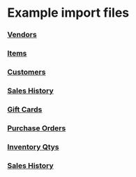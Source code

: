 # Example import files

### [Vendors](vendors.csv)
### [Items](items.csv)
### [Customers](customers.csv)
### [Sales History](sales_history.csv)
### [Gift Cards](gift_cards.csv)
### [Purchase Orders](purchase_orders.csv)
### [Inventory Qtys](inventory_qtys.csv)
### [Sales History](sales_history.csv)